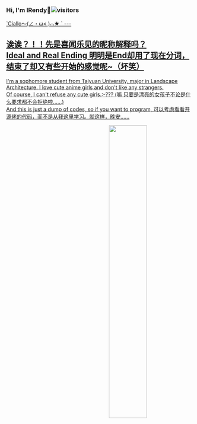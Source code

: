 ### Hi, I'm IRendy🤗![visitors](https://visitor-badge.laobi.icu/badge?page_id=IRendy)
<a href="https://github.com/IRendy?tab=repositories">
`Ciallo～(∠・ω< )⌒★ `
---

诶诶？！！先是喜闻乐见的昵称解释吗？  
Ideal and Real Ending 明明是End却用了现在分词，结束了却又有些开始的感觉呢~（坏笑）
---
I'm a sophomore student from Taiyuan University, major in Landscape Architecture. I love cute anime girls and don't like any strangers.  
Of course, I can't refuse any cute girls.:-??? (嘛 只要是漂亮的女孩子不论是什么要求都不会拒绝啦……)  
And this is just a dump of codes, so if you want to program, 可以考虑看看开源佬的代码，而不是从我这里学习。就这样，晚安……

  <img align="right" src="https://github-readme-stats.vercel.app/api?username=IRendy&show_icons=true&title_color=000&icon_color=0099ff&text_color=000&bg_color=ffffff&hide_border=true" width="45%" />
</a>
